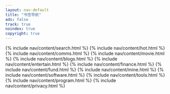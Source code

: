 ```yaml
---
layout: nav-default
title: "书签导航"
ads: false
track: true
noindex: true
copyright: true
---
```


{% include nav/content/search.html %}
{% include nav/content/hot.html %}
{% include nav/content/comms.html %}
{% include nav/content/movie.html %}
{% include nav/content/blogs.html %}
{% include nav/content/entertain.html %}
{% include nav/content/finance.html %}
{% include nav/content/fund.html %}
{% include nav/content/mine.html %}
{% include nav/content/software.html %}
{% include nav/content/tools.html %}
{% include nav/content/program.html %}
{% include nav/content/privacy.html %}